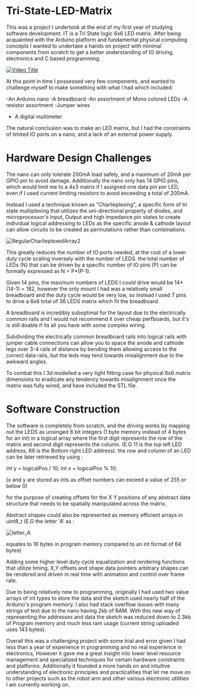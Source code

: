 # Tri-State-LED-Matrix
This was a project I undertook at the end of my first year of studying software development. IT is a Tri State logic 6x6 LED matrix. After being acquainted with the Arduino platform and fundamental physical computing concepts I wanted to undertake a hands on project with minimal components from scratch to get a better understanding of IO driving, electronics and C based programming.



[![Video Title](https://img.youtube.com/vi/kd1d9ueiUFE/0.jpg)](https://www.youtube.com/watch?v=kd1d9ueiUFE)



At this point in time I possessed very few components, and wanted to challenge myself to make something with what I had which included:

-An Arduino nano
-A breadboard
-An assortment of Mono colored LEDs
-A resistor assortment
-Jumper wires
- A digital multimeter



The natural conclusion was to make an LED matrix, but I had the constraints of limited IO ports on a nano, and a lack of an external power supply. 

# Hardware Design Challenges
The nano can only tolerate 200mA load safely, and a maximum of 20mA per GPIO pin to avoid damage. Additionally the nano only has 14 GPIO pins, which would limit me to a 4x3 matrix if I assigned one data pin per LED, even if I used current limiting resistors to avoid exceeding a total of 200mA. 

Instead I used a technique known as "Charlieplexing", a specific form of tri state multiplexing that utilizes the uni-directional property of diodes, and microprocessor's Input, Output and high impedance pin states to create individual logical addressing to LEDs as the specific anode & cathode layout can allow circuits to be created as permutations rather than combinations.

![RegularCharlieplexedArray2](https://github.com/user-attachments/assets/be31fe1a-265e-4404-adee-c3f05e66e425)


This greatly reduces the number of IO ports needed, at the cost of a lower duty cycle scaling inversely with the number of LEDS. the total number of LEDs (N) that can be driven by a specific number of IO pins (P) can be formally expressed as N = P*(P-1). 


Given 14 pins, the maximum numbers of LEDS I could drive would be 14*(14-1) = 182, however the only mount I had was a relatively small breadboard and the duty cycle would be very low, so instead I used 7 pins to drive a 6x6 total of 36 LEDS matrix which fit the breadboard. 

A breadboard is incredibly suboptimal for the layout due to the electrically common rails and I would not recommend it over cheap perfboards, but it's is still doable if its all you have with some complex wiring. 

Subdividing the electrically common breadboard rails into logical rails with jumper cable connections can allow you to space the anode and cathode legs over 3-4 rails of distance by bending them allowing access to the correct data rails, but the leds may tend towards misalignment due to the awkward angles.

To combat this I 3d modelled a very tight fitting case for physical 6x6 matrix dimensions to eradicate any tendency towards misalignment once the matrix was fully wired, and have included the STL file.

# Software Construction
The software is completely from scratch, and the driving works by mapping out the LEDS as unsinged 8 bit integers (1 byte memory instead of 4 bytes for an int) in a logical array where the first digit represents the row of the matrix and second digit represents the column. (E.G 11 is the top left LED address, 66 is the Bottom right LED address). the row and column of an LED can be later retrieved by using :

int y = logicalPos / 10;
int x = logicalPos % 10;

(x and y are stored as ints as offset numbers can exceed a value of 255 or below 0)

for the purpose of creating offsets for the X Y positions of any abstract data structure that needs to be spatially manipulated across the matrix.

Abstract shapes could also be represented as memory efficient arrays in uint8_t (E.G the letter 'A' as : 


![letter_A](https://github.com/user-attachments/assets/376e0713-6c25-41b2-a7db-02b4f3651205)


equates to 16 bytes in program memory compared to an int format of 64 bytes)

Adding some higher level duty cycle equalization and rendering functions that utilize timing, X,Y offsets and shape data pointers arbitrary shapes can be rendered and driven in real time with animation and control over frame rate. 

Due to being relatively new to programming, originally I had used two value arrays of int types to store the data and the sketch used nearly half of the Arduino's program memory. I also had stack overflow issues with many strings of text due to the nano having 2kb of RAM. With this new way of representing the addresses and data the sketch was reduced down to 2.3kb of Program memory and much less ram usage (current string uploaded uses 143 bytes).



Overall this was a challenging project with some trial and error given I had less than a year of experience in programming and no real experience in electronics, However it gave me a great insight into lower level resource management and specialized techniques for certain hardware constraints and platforms. Additionally it founded a more hands on and intuitive understanding of electronic principles and practicalities that let me move on to other projects such as the robot arm and other various electronic utilities I am currently working on.
